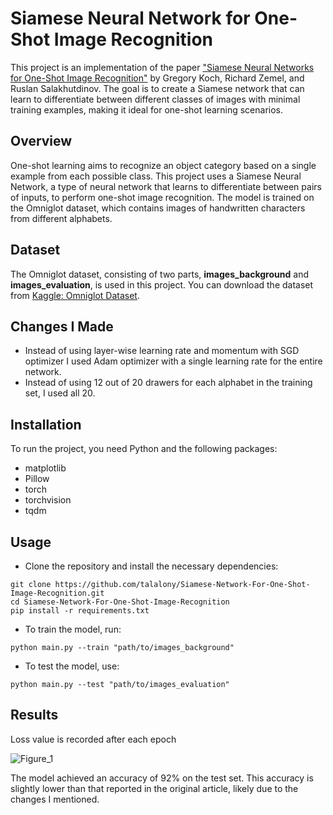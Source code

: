 # Siamese Neural Network for One-Shot Image Recognition

This project is an implementation of the paper ["Siamese Neural Networks for One-Shot Image Recognition"](https://www.cs.cmu.edu/~rsalakhu/papers/oneshot1.pdf) by Gregory Koch, Richard Zemel, and Ruslan Salakhutdinov. The goal is to create a Siamese network that can learn to differentiate between different classes of images with minimal training examples, making it ideal for one-shot learning scenarios.

## Overview

One-shot learning aims to recognize an object category based on a single example from each possible class. This project uses a Siamese Neural Network, a type of neural network that learns to differentiate between pairs of inputs, to perform one-shot image recognition. The model is trained on the Omniglot dataset, which contains images of handwritten characters from different alphabets.

## Dataset

The Omniglot dataset, consisting of two parts, **images_background** and **images_evaluation**, is used in this project. You can download the dataset from [Kaggle: Omniglot Dataset](https://www.kaggle.com/datasets/qweenink/omniglot).

## Changes I Made

- Instead of using layer-wise learning rate and momentum with SGD optimizer I used Adam optimizer with a single learning rate for the entire network.
- Instead of using 12 out of 20 drawers for each alphabet in the training set, I used all 20.

## Installation

To run the project, you need Python and the following packages:

- matplotlib
- Pillow
- torch
- torchvision
- tqdm

## Usage

- Clone the repository and install the necessary dependencies:
```
git clone https://github.com/talalony/Siamese-Network-For-One-Shot-Image-Recognition.git
cd Siamese-Network-For-One-Shot-Image-Recognition
pip install -r requirements.txt
```

- To train the model, run:
```
python main.py --train "path/to/images_background"
```

- To test the model, use:
```
python main.py --test "path/to/images_evaluation"
```

## Results

Loss value is recorded after each epoch

![Figure_1](https://github.com/user-attachments/assets/be3f5bda-da93-45e3-93fe-9d15b363971f)

The model achieved an accuracy of 92% on the test set. This accuracy is slightly lower than that reported in the original article, likely due to the changes I mentioned.
